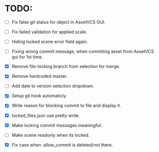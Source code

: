 # TODO:
- [ ] Fix false git status for object in AssetVCS GUI.
- [ ] Fix failed validation for applied scale.
- [ ] Hiding locked scene error field again. 
- [ ] Fixing wrong commit message, when commiting asset from AssetVCS gui for 1st time.
- [x] Remove file-locking branch from selection for merge.
- [x] Remove hardcoded master. 

- [ ] Add date to version selection dropdown.
- [x] Setup git hook automaticly. 
- [x] Write reason for blocking commit to file and display it.
- [x] locked_files.json use pretty write.
- [x] Make locking commit messages meaningful.
- [ ] Make scene readonly when its locked.
- [x] Fix case when .allow_commit is deleted/not there.


